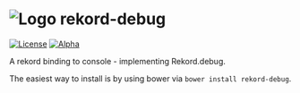 # ![Logo](https://avatars2.githubusercontent.com/u/18293077?v=3&s=100) rekord-debug

[![License](https://img.shields.io/badge/license-MIT-blue.svg)](https://github.com/Rekord/rekord/blob/master/LICENSE)
[![Alpha](https://img.shields.io/badge/State-Alpha-orange.svg)]()

A rekord binding to console - implementing Rekord.debug.

The easiest way to install is by using bower via `bower install rekord-debug`.

